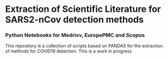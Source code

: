 # Extraction of Scientific Literature for SARS2-nCov detection methods

### Python Notebooks for Medrixv, EuropePMC and Scopus

This repository is a collection of scripts based on PANDAS for the extraction of methods for COVID19 detection. 
This is a work in progress
